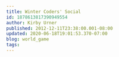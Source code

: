```yaml
---
title: Winter Coders' Social
id: 1878613817390949554
author: Kirby Urner
published: 2012-12-11T23:38:00.001-08:00
updated: 2020-06-18T19:01:53.370-07:00
blog: world_game
tags: 
---
```


